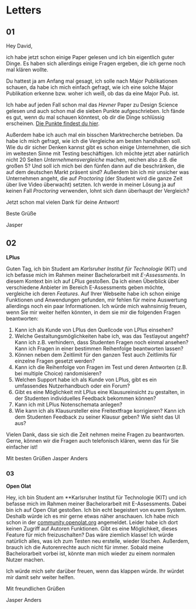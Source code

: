 # Letters

## 01

Hey David,

ich habe jetzt schon einige Paper gelesen und ich bin eigentlich guter Dinge. Es haben sich allerdings einige Fragen ergeben, die ich gerne noch mal klären wollte. 

Du hattest ja am Anfang mal gesagt, ich solle nach Major Publikationen schauen, da habe ich mich einfach gefragt, wie ich eine solche Major Publikation erkenne bzw. woher ich weiß, ob das da eine Major Pub. ist. 

Ich habe auf jeden Fall schon mal das *Hevner* Paper zu Design Science gelesen und auch schon mal die sieben Punkte aufgeschrieben. Ich fände es gut, wenn du mal schauen könntest, ob dir die Dinge schlüssig erscheinen. [Die Punkte findest du hier](https://www.notion.so/Design-oriented-Research-Hevner-3e26f31ca2cd482686a07e9bf68ddd6d).

Außerdem habe ich auch mal ein bisschen Marktrecherche betrieben. Da habe ich mich gefragt, wie ich die Vergleiche am besten handhaben soll. Wie du dir sicher Denken kannst gibt es schon einige Unternehmen, die sich im weitesten Sinne mit Testing beschäftigen. Ich möchte jetzt aber natürlich nicht 20 Seiten *Unternehmensvergleiche* machen, reichen also z.B. die großen 5? Und soll ich mich bei den fünfen dann auf die beschränken, die auf dem deutschen Markt präsent sind? Außerdem bin ich mir unsicher was Unternehmen angeht, die auf *Proctoring* (der Student wird die ganze Zeit über live Video überwacht) setzten. Ich werde in meiner Lösung ja auf keinen Fall *Proctoring* verwenden, lohnt sich dann überhaupt der Vergleich?

Jetzt schon mal vielen Dank für deine Antwort!

Beste Grüße

Jasper

## 02

**LPlus**

Guten Tag,
ich bin Student am *Karlsruher Institut für Technologie* (KIT) und ich befasse mich im Rahmen meiner Bachelorarbeit mit *E-Assessments*. In diesem Kontext bin ich auf *LPlus* gestoßen. Da ich einen Überblick über verschiedene Anbieter im Bereich E-Assessments geben möchte, vergleiche ich deren *Features*. Auf Ihrer Webseite habe ich schon einige Funktionen und Anwendungen gefunden, mir fehlen für meine Auswertung allerdings noch ein paar Informationen. Ich würde mich wahnsinnig freuen, wenn Sie mir weiter helfen könnten, in dem sie mir die folgenden Fragen beantworten:

1. Kann ich als Kunde von LPlus den Quellcode von LPlus einsehen?
2. Welche Gestaltungsmöglichkeiten habe ich, was das Testlayout angeht? Kann ich z.B. verhindern, dass Studenten Fragen noch einmal ansehen? Kann ich Fragen in einer bestimmen Reihenfolge beantworten lassen?
3. Können neben dem Zeitlimit für den ganzen Test auch Zeitlimits für einzelne Fragen gesetzt werden?
4. Kann ich die Reihenfolge von Fragen im Test und deren Antworten (z.B. bei multiple Choice) randomisieren?
5. Welchen Support habe ich als Kunde von LPlus, gibt es ein umfassendes Nutzerhandbuch oder ein Forum?
6. Gibt es eine Möglichkeit mit LPlus eine Klausureinsicht zu gestalten, in der Studenten individuelles Feedback bekommen können?
7. Kann ich mit LPlus Notenschemata anlegen?
8. Wie kann ich als Klausursteller eine Freitextfrage korrigieren? Kann ich dem Studenten Feedback zu seiner Klausur geben? Wie sieht das UI aus?

Vielen Dank, dass sie sich die Zeit nehmen meine Fragen zu beantworten. Gerne, können wir die Fragen auch telefonisch klären, wenn das für Sie einfacher ist!

Mit besten Grüßen 
Jasper Anders 

### 03

**Open Olat**

Hey,
ich bin Student am **Karlsruher Institut für Technologie (KIT) und ich befasse mich im Rahmen meiner Bachelorarbeit mit E-Assessments. Dabei bin ich auf Open Olat gestoßen. Ich bin echt begeistert von eurem System. Deshalb würde ich es mir gerne etwas näher anschauen. Ich habe mich schon in der [community.openolat.org](http://community.openolat.org) angemeldet. Leider habe ich dort keinen Zugriff auf Autoren Funktionen. Gibt es eine Möglichkeit, dieses Feature für mich freizuschalten? Das wäre ziemlich klasse! Ich würde natürlich alles, was ich zum Testen neu erstelle, wieder löschen. Außerdem, brauch ich die Autorenrechte auch nicht für immer. Sobald meine Bachelorarbeit vorbei ist, könnte man mich wieder zu einem normalen Nutzer machen.

Ich würde mich sehr darüber freuen, wenn das klappen würde. Ihr würdet mir damit sehr weiter helfen.

Mit freundlichen Grüßen 

Jasper Anders